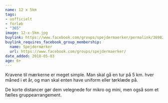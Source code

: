 ```yaml
---
name: 12 x 5km
tags:
- uofficielt
- forløb
- "365"
image: 12-x-5km.jpg
buylink: https://www.facebook.com/groups/spejdermaerker/permalink/3698268520405170/
buylink_requires_facebook_group_membership:
  name: Spejdermærker
  url: https://www.facebook.com/groups/spejdermaerker/
date_added: 2018-05-03
age: 6+
---
```

Kravene til mærkerne er meget simple. Man skal gå en tur på 5 km. hver måned i et år, og man skal enten have uniform eller tørklæde på.

De korte distancer gør dem velegnede for mikro og mini, men også som et fælles gruppearrangement.
